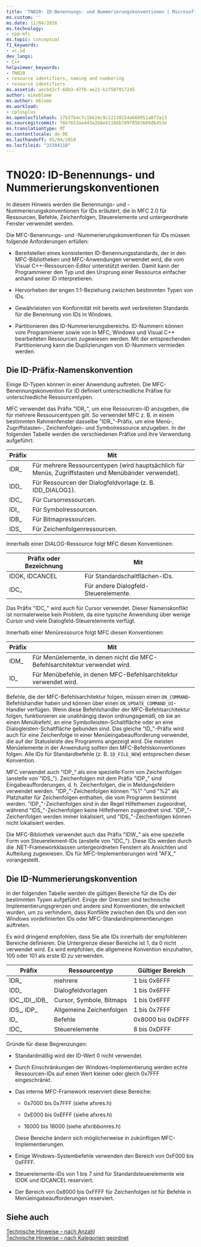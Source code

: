 ```yaml
---
title: 'TN020: ID-Benennungs- und Nummerierungskonventionen | Microsoft Docs'
ms.custom: ''
ms.date: 11/04/2016
ms.technology:
- cpp-mfc
ms.topic: conceptual
f1_keywords:
- vc.id
dev_langs:
- C++
helpviewer_keywords:
- TN020
- resource identifiers, naming and numbering
- resource identifiers
ms.assetid: aecbd2cf-68b3-47f6-ae21-b1f507917245
author: mikeblome
ms.author: mblome
ms.workload:
- cplusplus
ms.openlocfilehash: 17b27b4cfc1b624c9c12138154a660951a0f2a13
ms.sourcegitcommit: 76b7653ae443a2b8eb1186b789f8503609d6453e
ms.translationtype: MT
ms.contentlocale: de-DE
ms.lasthandoff: 05/04/2018
ms.locfileid: "33384110"
---
```

# <a name="tn020-id-naming-and-numbering-conventions"></a>TN020: ID-Benennungs- und Nummerierungskonventionen
In diesem Hinweis werden die Benennungs- und -Nummerierungskonventionen für IDs erläutert, die in MFC 2.0 für Ressourcen, Befehle, Zeichenfolgen, Steuerelemente und untergeordnete Fenster verwendet werden.  
  
 Die MFC-Benennungs- und -Nummerierungskonventionen für IDs müssen folgende Anforderungen erfüllen:  
  
-   Bereitstellen eines konsistenten ID-Benennungsstandards, der in den MFC-Bibliotheken und MFC-Anwendungen verwendet wird, die vom Visual C++-Ressourcen-Editor unterstützt werden. Damit kann der Programmierer den Typ und den Ursprung einer Ressource einfacher anhand seiner ID interpretieren.  
  
-   Hervorheben der engen 1:1-Beziehung zwischen bestimmten Typen von IDs.  
  
-   Gewährleisten von Konformität mit bereits weit verbreiteten Standards für die Benennung von IDs in Windows.  
  
-   Partitionieren des ID-Nummerierungsbereichs. ID-Nummern können vom Programmierer sowie von in MFC, Windows und Visual C++ bearbeiteten Ressourcen zugewiesen werden. Mit der entsprechenden Partitionierung kann die Duplizierungen von ID-Nummern vermieden werden.  
  
## <a name="the-id-prefix-naming-convention"></a>Die ID-Präfix-Namenskonvention  
 Einige ID-Typen können in einer Anwendung auftreten. Die MFC-Benennungskonvention für ID definiert unterschiedliche Präfixe für unterschiedliche Ressourcentypen.  
  
 MFC verwendet das Präfix "IDR_", um eine Ressourcen-ID anzugeben, die für mehrere Ressourcentypen gilt. So verwendet MFC z. B. in einem bestimmten Rahmenfenster dasselbe "IDR_"-Präfix, um eine Menü-, Zugriffstasten-, Zeichenfolgen- und Symbolressource anzugeben. In der folgenden Tabelle werden die verschiedenen Präfixe und ihre Verwendung aufgeführt:  
  
|Präfix|Mit|  
|------------|---------|  
|IDR_|Für mehrere Ressourcentypen (wird hauptsächlich für Menüs, Zugriffstasten und Menübänder verwendet).|  
|IDD_|Für Ressourcen der Dialogfeldvorlage (z. B. IDD_DIALOG1).|  
|IDC_|Für Cursorressourcen.|  
|IDI_|Für Symbolressourcen.|  
|IDB_|Für Bitmapressourcen.|  
|IDS_|Für Zeichenfolgenressourcen.|  
  
 Innerhalb einer DIALOG-Ressource folgt MFC diesen Konventionen:  
  
|Präfix oder Bezeichnung|Mit|  
|---------------------|---------|  
|IDOK, IDCANCEL|Für Standardschaltflächen-IDs.|  
|IDC_|Für andere Dialogfeld-Steuerelemente.|  
  
 Das Präfix "IDC_" wird auch für Cursor verwendet. Dieser Namenskonflikt ist normalerweise kein Problem, da eine typische Anwendung über wenige Cursor und viele Dialogfeld-Steuerelemente verfügt.  
  
 Innerhalb einer Menüressource folgt MFC diesen Konventionen:  
  
|Präfix|Mit|  
|------------|---------|  
|IDM_|Für Menüelemente, in denen nicht die MFC-Befehlsarchitektur verwendet wird.|  
|ID_|Für Menübefehle, in denen MFC-Befehlsarchitektur verwendet wird.|  
  
 Befehle, die der MFC-Befehlsarchitektur folgen, müssen einen `ON_COMMAND`-Befehlshandler haben und können über einen `ON_UPDATE_COMMAND_UI`-Handler verfügen. Wenn diese Befehlshandler der MFC-Befehlsarchitektur folgen, funktionieren sie unabhängig davon ordnungsgemäß, ob sie an einen Menübefehl, an eine Symbolleisten-Schaltfläche oder an eine Dialogleisten-Schaltfläche gebunden sind. Das gleiche "ID_"-Präfix wird auch für eine Zeichenfolge in einer Menüeingabeaufforderung verwendet, die auf der Statusleiste des Programms angezeigt wird. Die meisten Menüelemente in der Anwendung sollten den MFC-Befehlskonventionen folgen. Alle IDs für Standardbefehle (z. B. `ID_FILE_NEW`) entsprechen dieser Konvention.  
  
 MFC verwendet auch "IDP_" als eine spezielle Form von Zeichenfolgen (anstelle von "IDS_"). Zeichenfolgen mit dem Präfix "IDP_" sind Eingabeaufforderungen, d. h. Zeichenfolgen, die in Meldungsfeldern verwendet werden. "IDP_"-Zeichenfolgen können "%1" "und "%2" als Platzhalter für Zeichenfolgen enthalten, die vom Programm bestimmt werden. "IDP_"-Zeichenfolgen sind in der Regel Hilfethemen zugeordnet, während "IDS_"-Zeichenfolgen keine Hilfethemen zugeordnet sind. "IDP_"-Zeichenfolgen werden immer lokalisiert, und "IDS_"-Zeichenfolgen können nicht lokalisiert werden.  
  
 Die MFC-Bibliothek verwendet auch das Präfix "IDW_" als eine spezielle Form von Steuerelement-IDs (anstelle von "IDC_"). Diese IDs werden durch die .NET-Frameworkklassen untergeordneten Fenstern als Ansichten und Aufteilung zugewiesen. IDs für MFC-Implementierungen wird "AFX_" vorangestellt.  
  
## <a name="the-id-numbering-convention"></a>Die ID-Nummerierungskonvention  
 In der folgenden Tabelle werden die gültigen Bereiche für die IDs der bestimmten Typen aufgeführt. Einige der Grenzen sind technische Implementierungsgrenzen und andere sind Konventionen, die entwickelt wurden, um zu verhindern, dass Konflikte zwischen den IDs und den von Windows vordefinierten IDs oder MFC-Standardimplementierungen auftreten.  
  
 Es wird dringend empfohlen, dass Sie alle IDs innerhalb der empfohlenen Bereiche definieren. Die Untergrenze dieser Bereiche ist 1, da 0 nicht verwendet wird. Es wird empfohlen, die allgemeine Konvention einzuhalten, 100 oder 101 als erste ID zu verwenden.  
  
|Präfix|Ressourcentyp|Gültiger Bereich|  
|------------|-------------------|-----------------|  
|IDR_|mehrere|1 bis 0x6FFF|  
|IDD_|Dialogfeldvorlagen|1 bis 0x6FFF|  
|IDC_,IDI_,IDB_|Cursor, Symbole, Bitmaps|1 bis 0x6FFF|  
|IDS_, IDP_|Allgemeine Zeichenfolgen|1 bis 0x7FFF|  
|ID_|Befehle|0x8000 bis 0xDFFF|  
|IDC_|Steuerelemente|8 bis 0xDFFF|  
  
 Gründe für diese Begrenzungen:  
  
-   Standardmäßig wird der ID-Wert 0 nicht verwendet.  
  
-   Durch Einschränkungen der Windows-Implementierung werden echte Ressourcen-IDs auf einen Wert kleiner oder gleich 0x7FFF eingeschränkt.  
  
-   Das interne MFC-Framework reserviert diese Bereiche:  
  
    -   0x7000 bis 0x7FFF (siehe afxres.h)  
  
    -   0xE000 bis 0xEFFF (siehe afxres.h)  
  
    -   16000 bis 18000 (siehe afxribbonres.h)  
  
     Diese Bereiche ändern sich möglicherweise in zukünftigen MFC-Implementierungen.  
  
-   Einige Windows-Systembefehle verwenden den Bereich von 0xF000 bis 0xFFFF.  
  
-   Steuerelemente-IDs von 1 bis 7 sind für Standardsteuerelemente wie IDOK und IDCANCEL reserviert.  
  
-   Der Bereich von 0x8000 bis 0xFFFF für Zeichenfolgen ist für Befehle in Menüeingabeaufforderungen reserviert.  
  
## <a name="see-also"></a>Siehe auch  
 [Technische Hinweise – nach Anzahl](../mfc/technical-notes-by-number.md)   
 [Technische Hinweise – nach Kategorien geordnet](../mfc/technical-notes-by-category.md)

